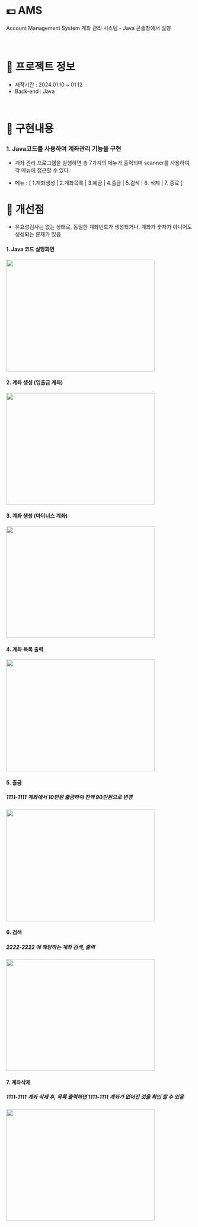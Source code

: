 # 💵 AMS
Account Management System
계좌 관리 시스템 - Java 콘솔창에서 실행
<br />
<br />
<br />
# 📃 프로젝트 정보
* 제작기간 : 2024.01.10 ~ 01.12
* Back-end : Java
<br />

# 🔑 구현내용

### 1. Java코드를 사용하여 계좌관리 기능을 구현 

* 계좌 관리 프로그램을 실행하면 총 7가지의 메뉴가 출력되며 scanner를 사용하여,
각 메뉴에 접근할 수 있다. 

* 메뉴 : [ 1.계좌생성 | 2.계좌목록 | 3.예금 | 4.출금 | 5.검색 | 6. 삭제 | 7. 종료 ]

# 🔨 개선점
* 유효성검사는 없는 상태로, 동일한 계좌번호가 생성되거나, 계좌가 숫자가 아니어도 생성되는 문제가 있음

#### 1. Java 코드 실행화면 
<img src="https://github.com/beetnalhee/AMS/assets/151362604/3114df5b-da66-4bcd-9805-ff5a4179dd12" width="400" height="300"/></br>
#### 2. 계좌 생성 (입출금 계좌) 
<img src="https://github.com/beetnalhee/AMS/assets/151362604/7a0d35c8-5524-46a1-a01f-5a9f9f7d7199" width="400" height="300"/></br>
#### 3. 계좌 생성 (마이너스 계좌) 
<img src="https://github.com/beetnalhee/AMS/assets/151362604/3057e86a-c560-4a8a-a1dc-cf10e7020659" width="400" height="300"/></br>
#### 4. 계좌 목록 출력
<img src="https://github.com/beetnalhee/AMS/assets/151362604/ffe4aa50-2fd8-4ae7-ba9a-c4a73db1819a" width="400" height="300"/></br>
#### 5. 출금 
##### 1111-1111 계좌에서 10만원 출금하여 잔액 90만원으로 변경
<img src="https://github.com/beetnalhee/AMS/assets/151362604/63405347-188f-4269-bb91-e742822fa9cd" width="400" height="300"/></br>
#### 6. 검색 
##### 2222-2222 에 해당하는 계좌 검색, 출력
<img src="https://github.com/beetnalhee/AMS/assets/151362604/2b6f5cdb-2139-4e17-8d6e-c7b81422ee9e" width="400" height="300"/></br>
#### 7. 계좌삭제
##### 1111-1111 계좌 삭제 후, 목록 출력하면 1111-1111 계좌가 없어진 것을 확인 할 수 있음 
<img src="https://github.com/beetnalhee/AMS/assets/151362604/80d5c8dd-5f20-4624-8058-67850e32e298" width="400" height="300"/></br>


